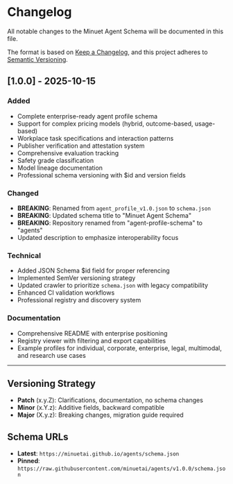 # Changelog

All notable changes to the Minuet Agent Schema will be documented in this file.

The format is based on [Keep a Changelog](https://keepachangelog.com/en/1.0.0/),
and this project adheres to [Semantic Versioning](https://semver.org/spec/v2.0.0.html).

## [1.0.0] - 2025-10-15

### Added
- Complete enterprise-ready agent profile schema
- Support for complex pricing models (hybrid, outcome-based, usage-based)
- Workplace task specifications and interaction patterns
- Publisher verification and attestation system
- Comprehensive evaluation tracking
- Safety grade classification
- Model lineage documentation
- Professional schema versioning with $id and version fields

### Changed
- **BREAKING**: Renamed from `agent_profile_v1.0.json` to `schema.json`
- **BREAKING**: Updated schema title to "Minuet Agent Schema"
- **BREAKING**: Repository renamed from "agent-profile-schema" to "agents"
- Updated description to emphasize interoperability focus

### Technical
- Added JSON Schema $id field for proper referencing
- Implemented SemVer versioning strategy
- Updated crawler to prioritize `schema.json` with legacy compatibility
- Enhanced CI validation workflows
- Professional registry and discovery system

### Documentation
- Comprehensive README with enterprise positioning
- Registry viewer with filtering and export capabilities
- Example profiles for individual, corporate, enterprise, legal, multimodal, and research use cases

---

## Versioning Strategy

- **Patch** (x.y.Z): Clarifications, documentation, no schema changes
- **Minor** (x.Y.z): Additive fields, backward compatible
- **Major** (X.y.z): Breaking changes, migration guide required

## Schema URLs

- **Latest**: `https://minuetai.github.io/agents/schema.json`
- **Pinned**: `https://raw.githubusercontent.com/minuetai/agents/v1.0.0/schema.json`